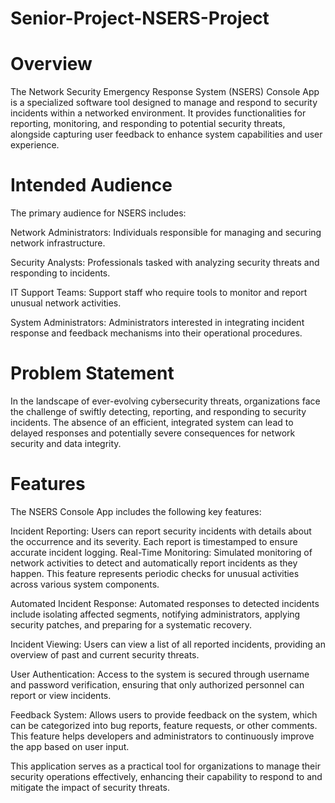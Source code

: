 # Senior-Project-NSERS-Project
# Overview
The Network Security Emergency Response System (NSERS) Console App is a specialized software tool designed to manage and respond to security incidents within a networked environment. It provides functionalities for reporting, monitoring, and responding to potential security threats, alongside capturing user feedback to enhance system capabilities and user experience.
# Intended Audience
The primary audience for NSERS includes:

Network Administrators: Individuals responsible for managing and securing network infrastructure.

Security Analysts: Professionals tasked with analyzing security threats and responding to incidents.

IT Support Teams: Support staff who require tools to monitor and report unusual network activities.

System Administrators: Administrators interested in integrating incident response and feedback mechanisms into their operational procedures.
# Problem Statement
In the landscape of ever-evolving cybersecurity threats, organizations face the challenge of swiftly detecting, reporting, and responding to security incidents. The absence of an efficient, integrated system can lead to delayed responses and potentially severe consequences for network security and data integrity.
# Features
The NSERS Console App includes the following key features:

Incident Reporting: Users can report security incidents with details about the occurrence and its severity. Each report is timestamped to ensure accurate incident logging.
Real-Time Monitoring: Simulated monitoring of network activities to detect and automatically report incidents as they happen. This feature represents periodic checks for unusual activities across various system components.

Automated Incident Response: Automated responses to detected incidents include isolating affected segments, notifying administrators, applying security patches, and preparing for a systematic recovery.

Incident Viewing: Users can view a list of all reported incidents, providing an overview of past and current security threats.

User Authentication: Access to the system is secured through username and password verification, ensuring that only authorized personnel can report or view incidents.

Feedback System: Allows users to provide feedback on the system, which can be categorized into bug reports, feature requests, or other comments. This feature helps developers and administrators to continuously improve the app based on user input.

This application serves as a practical tool for organizations to manage their security operations effectively, enhancing their capability to respond to and mitigate the impact of security threats.
